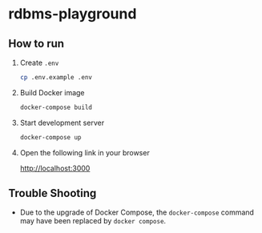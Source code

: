 # rdbms-playground

## How to run

1. Create `.env`

   ```sh
   cp .env.example .env
   ```

2. Build Docker image

   ```sh
   docker-compose build
   ```

3. Start development server

   ```sh
   docker-compose up
   ```

4. Open the following link in your browser

   <http://localhost:3000>


## Trouble Shooting
+ Due to the upgrade of Docker Compose, the `docker-compose` command may have been replaced by `docker compose`.
